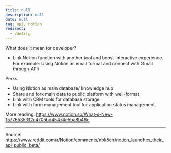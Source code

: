 ```yaml
---
title: null
description: null
date: null
tag: api, notion
redirect:
  - /We4ifg
---
```


What does it mean for developer?

- Link Notion function with another tool and boost interactive experience. For example: Using Notion as email format and connect with Gmail through API/

Perks

- Using Notion as main database/ knowledge hub
- Share and fork main data to public platform with well-format
- Link with CRM tools for database storage
- Link with form management tool for application status management.

More reading: https://www.notion.so/What-s-New-157765353f2c4705bd45474e5ba8b46c

---

Source:
https://www.reddit.com/r/Notion/comments/nbk5ch/notion_launches_their_api_public_beta/
